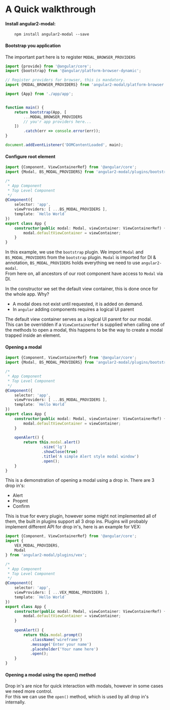 # A Quick walkthrough

#### Install **angular2-modal**:
```
    npm install angular2-modal --save
```

#### Bootstrap you application
The important part here is to register `MODAL_BROWSER_PROVIDERS`
```ts
import {provide} from '@angular/core';
import {bootstrap} from '@angular/platform-browser-dynamic';

// Register providers for browser, this is mandatory.
import {MODAL_BROWSER_PROVIDERS} from 'angular2-modal/platform-browser';

import {App} from './app/app';


function main() {
    return bootstrap(App, [
        ...MODAL_BROWSER_PROVIDERS
        // you'r app providers here...
    ])
        .catch(err => console.error(err));
}

document.addEventListener('DOMContentLoaded', main);
```

#### Configure root element
```ts
import {Component, ViewContainerRef} from '@angular/core';
import {Modal, BS_MODAL_PROVIDERS} from 'angular2-modal/plugins/bootstrap';

/*
 * App Component
 * Top Level Component
 */
@Component({
    selector: 'app', 
    viewProviders: [ ...BS_MODAL_PROVIDERS ],
    template: `Hello World`
})
export class App {
    constructor(public modal: Modal, viewContainer: ViewContainerRef) {
        modal.defaultViewContainer = viewContainer;
    }
}

```

In this example, we use the `bootstrap` plugin.
We import `Modal` and `BS_MODAL_PROVIDERS` from the `bootstrap` plugin.
`Modal` is imported for DI & annotation, `BS_MODAL_PROVIDERS` holds everything we need to use `angular2-modal`.  
From here on, all ancestors of our root component have access to `Modal` via DI.
  
In the constructor we set the default view container, this is done once for the whole app.
Why?  

  * A modal does not exist until requested, it is added on demand. 
  * In `angular` adding components requires a logical UI parent

The default view container serves as a logical UI parent for our modal.  
This can be overridden if a `ViewContainerRef` is supplied when calling one of the methods to open a modal, this happens to be the way to create a modal trapped inside an element.

#### Opening a modal
```ts
import {Component, ViewContainerRef} from '@angular/core';
import {Modal, BS_MODAL_PROVIDERS} from 'angular2-modal/plugins/bootstrap';

/*
 * App Component
 * Top Level Component
 */
@Component({
    selector: 'app', 
    viewProviders: [ ...BS_MODAL_PROVIDERS ],
    template: `Hello World`
})
export class App {
    constructor(public modal: Modal, viewContainer: ViewContainerRef) {
        modal.defaultViewContainer = viewContainer;
    }
    
    openAlert() {
        return this.modal.alert()
                .size('lg')
                .showClose(true)
                .title('A simple Alert style modal window')
                .open();
    }
}

```

This is a demonstration of opening a modal using a drop in.
There are 3 drop in's: 
  * Alert
  * Propmt
  * Confirm
  
This is true for every plugin, however some might not implemented all of them, the built in plugins support all 3 drop ins.
Plugins will probably implement different API for drop in's, here is an example for VEX:

```ts
import {Component, ViewContainerRef} from '@angular/core';
import {
    VEX_MODAL_PROVIDERS,
    Modal
} from 'angular2-modal/plugins/vex';

/*
 * App Component
 * Top Level Component
 */
@Component({
    selector: 'app', 
    viewProviders: [ ...VEX_MODAL_PROVIDERS ],
    template: `Hello World`
})
export class App {
    constructor(public modal: Modal, viewContainer: ViewContainerRef) {
        modal.defaultViewContainer = viewContainer;
    }
    
    openAlert() {
        return this.modal.prompt()
           .className('wireframe')
           .message('Enter your name')
           .placeholder('Your name here')
           .open();
    }
}

```

#### Opening a modal using the open() method
Drop in's are nice for quick interaction with modals, however in some cases we need more control.  
For this we can use the `open()` method, which is used by all drop in's internally.



